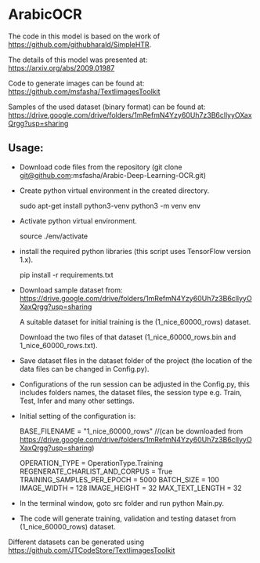 # ArabicOCR

The code in this model is based on the work of https://github.com/githubharald/SimpleHTR.

The details of this model was presented at:
https://arxiv.org/abs/2009.01987

Code to generate images can be found at:
https://github.com/msfasha/TextIimagesToolkit

Samples of the used dataset (binary format) can be found at: https://drive.google.com/drive/folders/1mRefmN4Yzy60Uh7z3B6cllyyOXaxQrgg?usp=sharing

## Usage:

- Download code files from the repository (git clone git@github.com:msfasha/Arabic-Deep-Learning-OCR.git)
- Create python virtual environment in the created directory.

  sudo apt-get install python3-venv
  python3 -m venv env

- Activate python virtual environment.

  source ./env/activate

- install the required python libraries (this script uses TensorFlow version 1.x).

  pip install -r requirements.txt

- Download sample dataset from:
  https://drive.google.com/drive/folders/1mRefmN4Yzy60Uh7z3B6cllyyOXaxQrgg?usp=sharing

  A suitable dataset for initial training is the (1_nice_60000_rows) dataset.

  Download the two files of that dataset (1_nice_60000_rows.bin and 1_nice_60000_rows.txt).

- Save dataset files in the dataset folder of the project (the location of the data files can be changed in Config.py).

- Configurations of the run session can be adjusted in the Config.py, this includes folders names, the dataset files, the session type e.g. Train, Test, Infer and many other settings.

- Initial setting of the configuration is:

  BASE_FILENAME = "1_nice_60000_rows" //(can be downloaded from https://drive.google.com/drive/folders/1mRefmN4Yzy60Uh7z3B6cllyyOXaxQrgg?usp=sharing)

  OPERATION_TYPE = OperationType.Training
  REGENERATE_CHARLIST_AND_CORPUS = True
  TRAINING_SAMPLES_PER_EPOCH = 5000
  BATCH_SIZE = 100
  IMAGE_WIDTH = 128
  IMAGE_HEIGHT = 32
  MAX_TEXT_LENGTH = 32

- In the terminal window, goto src folder and run python Main.py.
- The code will generate training, validation and testing dataset from (1_nice_60000_rows) dataset.

Different datasets can be generated using https://github.com/JTCodeStore/TextIimagesToolkit
